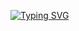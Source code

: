 [![Typing SVG](https://readme-typing-svg.herokuapp.com?font=Fira+Code&pause=250&color=3C8B95&multiline=true&width=435&lines=Jess+Rogers;Technical+Writer)](https://git.io/typing-svg)

<!--
**jero-odoo/jero-odoo** is a ✨ _special_ ✨ repository because its `README.md` (this file) appears on your GitHub profile.

Here are some ideas to get you started:

- 🔭 I’m currently working on ...
- 🌱 I’m currently learning ...
- 👯 I’m looking to collaborate on ...
- 🤔 I’m looking for help with ...
- 💬 Ask me about ...
- 📫 How to reach me: ...
- 😄 Pronouns: ...
- ⚡ Fun fact: ...
-->
